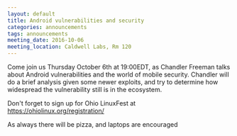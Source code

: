```yaml
---
layout: default
title: Android vulnerabilities and security
categories: announcements
tags: announcements
meeting_date: 2016-10-06
meeting_location: Caldwell Labs, Rm 120
---
```


<!-- INSERT TEXT HERE -->
Come join us Thursday October 6th at 19:00EDT, as Chandler Freeman talks about Android vulnerabilities and the world of mobile security. Chandler will do a brief analysis given some newer exploits, and try to determine how widespread the vulnerability still is in the ecosystem. 

Don't forget to sign up for Ohio LinuxFest at https://ohiolinux.org/registration/

As always there will be pizza, and laptops are encouraged

<!-- generated by _helpers/newPost.rb -->

